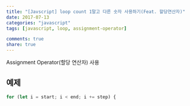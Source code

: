 ```yaml
---
title: "[Javscript] loop count 1말고 다른 숫자 사용하기(Feat. 할당연산자)"
date: 2017-07-13
categories: "javascript"
tags: [javascript, loop, assignment-operator]

comments: true
share: true
---
```


Assignment Operator(할당 연산자) 사용

## 예제

```js
for (let i = start; i < end; i += step) {
```
